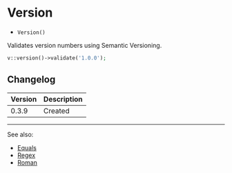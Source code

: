 # Version

- `Version()`

Validates version numbers using Semantic Versioning.

```php
v::version()->validate('1.0.0');
```

## Changelog

Version | Description
--------|-------------
  0.3.9 | Created

***
See also:

  * [Equals](Equals.md)
  * [Regex](Regex.md)
  * [Roman](Roman.md)
